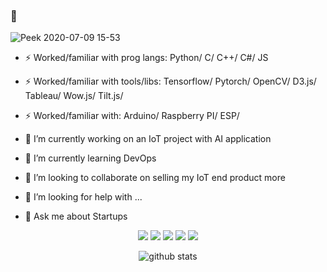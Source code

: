 ### 👋

<!--
**elvinaqa/elvinaqa** is a ✨ _special_ ✨ repository because its `README.md` (this file) appears on your GitHub profile.

Here are some ideas to get you started:

- 🔭 I’m currently working on ...
- 🌱 I’m currently learning ...
- 👯 I’m looking to collaborate on ...
- 🤔 I’m looking for help with ...
- 💬 Ask me about ...
- 📫 How to reach me: ...
- 😄 Pronouns: ...
- ⚡ Fun fact: ...
-->
![Peek 2020-07-09 15-53](https://user-images.githubusercontent.com/57037068/88589670-8c77e580-d06a-11ea-8067-696c17a6a496.gif)

- ⚡ Worked/familiar with prog langs: Python/ C/ C++/ C#/ JS
- ⚡ Worked/familiar with tools/libs: Tensorflow/ Pytorch/ OpenCV/ D3.js/ Tableau/ Wow.js/ Tilt.js/ 
- ⚡ Worked/familiar with: Arduino/ Raspberry PI/ ESP/

- 🔭 I’m currently working on an IoT project with AI application
- 🌱 I’m currently learning DevOps
- 👯 I’m looking to collaborate on selling my IoT end product more
- 🤔 I’m looking for help with ...
- 💬 Ask me about Startups

<p align="center">
<a href= "https://medium.com/@elvinaqa/deep-learning-and-computer-vision-basics-i-86acab09e3b7?source=your_stories_page---------------------------"><img src="https://img.icons8.com/material-outlined/26/000000/ball-point-pen.png"/></a>
<a href= "https://www.linkedin.com/in/elvin-agammed/"><img src="https://img.icons8.com/material-outlined/30/000000/linkedin.png"/></a>
<a href= "https://www.youtube.com/channel/UCgQmxOaBSSmpIa4e-gt4_Ww"><img src="https://img.icons8.com/material-outlined/30/000000/youtube.png"/></a>
<a href= "https://dev.to/elvinaqa"><img src="https://img.icons8.com/windows/32/000000/dev.png"/></a>
<a href= "https://twitter.com/aghammadzada"><img src="https://img.icons8.com/material-outlined/30/000000/twitter.png"/></a>
</p>

<p  align="center">
  <!--<img src="https://visitor-badge.glitch.me/badge?page_id=elvinaqa.elvinaqa" alt="visitor count"/></br>-->
  <img src="https://github-readme-stats.vercel.app/api/?username=elvinaqa&show_icons=true&title_color=fffffff&icon_color=000000&text_color=000000" alt="github stats"/></br>
</p>
